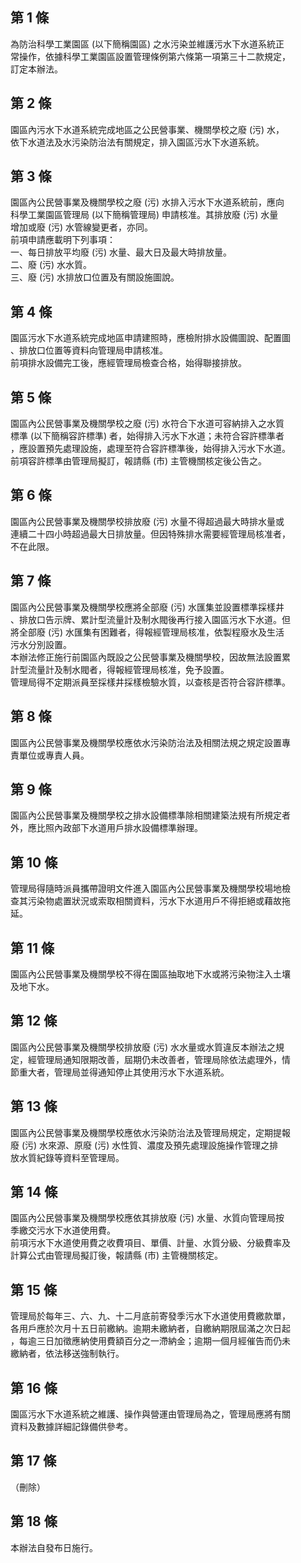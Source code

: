 第 1 條
-------
為防治科學工業園區 (以下簡稱園區) 之水污染並維護污水下水道系統正  
常操作，依據科學工業園區設置管理條例第六條第一項第三十二款規定，  
訂定本辦法。

第 2 條
-------
園區內污水下水道系統完成地區之公民營事業、機關學校之廢 (污) 水，  
依下水道法及水污染防治法有關規定，排入園區污水下水道系統。

第 3 條
-------
園區內公民營事業及機關學校之廢 (污) 水排入污水下水道系統前，應向  
科學工業園區管理局 (以下簡稱管理局) 申請核准。其排放廢 (污) 水量  
增加或廢 (污) 水管線變更者，亦同。  
前項申請應載明下列事項：  
一、每日排放平均廢 (污) 水量、最大日及最大時排放量。  
二、廢 (污) 水水質。  
三、廢 (污) 水排放口位置及有關設施圖說。

第 4 條
-------
園區污水下水道系統完成地區申請建照時，應檢附排水設備圖說、配置圖  
、排放口位置等資料向管理局申請核准。  
前項排水設備完工後，應經管理局檢查合格，始得聯接排放。

第 5 條
-------
園區內公民營事業及機關學校之廢 (污) 水符合下水道可容納排入之水質  
標準 (以下簡稱容許標準) 者，始得排入污水下水道；未符合容許標準者  
，應設置預先處理設施，處理至符合容許標準後，始得排入污水下水道。  
前項容許標準由管理局擬訂，報請縣 (市) 主管機關核定後公告之。

第 6 條
-------
園區內公民營事業及機關學校排放廢 (污) 水量不得超過最大時排水量或  
連續二十四小時超過最大日排放量。但因特殊排水需要經管理局核准者，  
不在此限。

第 7 條
-------
園區內公民營事業及機關學校應將全部廢 (污) 水匯集並設置標準採樣井  
、排放口告示牌、累計型流量計及制水閥後再行接入園區污水下水道。但  
將全部廢 (污) 水匯集有困難者，得報經管理局核准，依製程廢水及生活  
污水分別設置。  
本辦法修正施行前園區內既設之公民營事業及機關學校，因故無法設置累  
計型流量計及制水閥者，得報經管理局核准，免予設置。  
管理局得不定期派員至採樣井採樣檢驗水質，以查核是否符合容許標準。

第 8 條
-------
園區內公民營事業及機關學校應依水污染防治法及相關法規之規定設置專  
責單位或專責人員。

第 9 條
-------
園區內公民營事業及機關學校之排水設備標準除相關建築法規有所規定者  
外，應比照內政部下水道用戶排水設備標準辦理。

第 10 條
--------
管理局得隨時派員攜帶證明文件進入園區內公民營事業及機關學校場地檢  
查其污染物處置狀況或索取相關資料，污水下水道用戶不得拒絕或藉故拖  
延。

第 11 條
--------
園區內公民營事業及機關學校不得在園區抽取地下水或將污染物注入土壤  
及地下水。

第 12 條
--------
園區內公民營事業及機關學校排放廢 (污) 水水量或水質違反本辦法之規  
定，經管理局通知限期改善，屆期仍未改善者，管理局除依法處理外，情  
節重大者，管理局並得通知停止其使用污水下水道系統。

第 13 條
--------
園區內公民營事業及機關學校應依水污染防治法及管理局規定，定期提報  
廢 (污) 水來源、原廢 (污) 水性質、濃度及預先處理設施操作管理之排  
放水質紀錄等資料至管理局。

第 14 條
--------
園區內公民營事業及機關學校應依其排放廢 (污) 水量、水質向管理局按  
季繳交污水下水道使用費。  
前項污水下水道使用費之收費項目、單價、計量、水質分級、分級費率及  
計算公式由管理局擬訂後，報請縣 (市) 主管機關核定。

第 15 條
--------
管理局於每年三、六、九、十二月底前寄發季污水下水道使用費繳款單，  
各用戶應於次月十五日前繳納。逾期未繳納者，自繳納期限屆滿之次日起  
，每逾三日加徵應納使用費額百分之一滯納金；逾期一個月經催告而仍未  
繳納者，依法移送強制執行。

第 16 條
--------
園區污水下水道系統之維護、操作與營運由管理局為之，管理局應將有關  
資料及數據詳細記錄備供參考。

第 17 條
--------
（刪除）

第 18 條
--------
本辦法自發布日施行。

